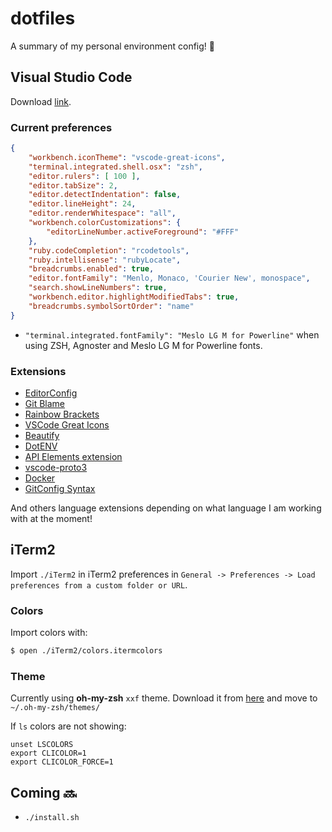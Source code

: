 # dotfiles
A summary of my personal environment config! :slightly_smiling_face:

## Visual Studio Code
Download [link](https://code.visualstudio.com/download).

### Current preferences
```json
{
    "workbench.iconTheme": "vscode-great-icons",
    "terminal.integrated.shell.osx": "zsh",
    "editor.rulers": [ 100 ],
    "editor.tabSize": 2,
    "editor.detectIndentation": false,
    "editor.lineHeight": 24,
    "editor.renderWhitespace": "all",
    "workbench.colorCustomizations": {
        "editorLineNumber.activeForeground": "#FFF"
    },
    "ruby.codeCompletion": "rcodetools",
    "ruby.intellisense": "rubyLocate",
    "breadcrumbs.enabled": true,
    "editor.fontFamily": "Menlo, Monaco, 'Courier New', monospace",
    "search.showLineNumbers": true,
    "workbench.editor.highlightModifiedTabs": true,
    "breadcrumbs.symbolSortOrder": "name"
}
```
- `"terminal.integrated.fontFamily": "Meslo LG M for Powerline"` when using ZSH, Agnoster and Meslo LG M for Powerline fonts.

### Extensions
- [EditorConfig](https://github.com/editorconfig/editorconfig-vscode)
- [Git Blame](https://github.com/Sertion/vscode-gitblame)
- [Rainbow Brackets](https://marketplace.visualstudio.com/items?itemName=2gua.rainbow-brackets)
- [VSCode Great Icons](https://github.com/EmmanuelBeziat/vscode-great-icons)
- [Beautify](https://github.com/HookyQR/VSCodeBeautify)
- [DotENV](https://github.com/mikestead/vscode-dotenv)
- [API Elements extension](https://github.com/XVincentX/vscode-apielements)
- [vscode-proto3](https://marketplace.visualstudio.com/items?itemName=zxh404.vscode-proto3)
- [Docker](https://github.com/microsoft/vscode-docker)
- [GitConfig Syntax](https://github.com/Sidneys1/GitConfigVSCode)

And others language extensions depending on what language I am working with at the moment!

## iTerm2
Import `./iTerm2` in iTerm2 preferences in `General -> Preferences -> Load preferences from a custom folder or URL`.

### Colors
Import colors with:
```sh
$ open ./iTerm2/colors.itermcolors
```

### Theme
Currently using **oh-my-zsh** `xxf` theme. Download it from [here](https://gist.github.com/xfanwu/18fd7c24360c68bab884) and move to `~/.oh-my-zsh/themes/`

If `ls` colors are not showing:
```
unset LSCOLORS
export CLICOLOR=1
export CLICOLOR_FORCE=1
```

## Coming :soon:
- `./install.sh`
